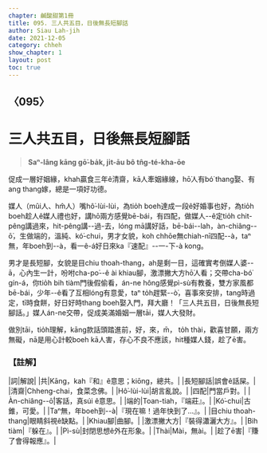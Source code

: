 ```yaml
---
chapter: 鹹酸甜第1冊
title: 095. 三人共五目，日後無長短腳話
author: Siau Lah-jih
date: 2021-12-05
category: chheh
show_chapter: 1
layout: post
toc: true
---
```

  
## 〈095〉
# 三人共五目，日後無長短腳話
>**Saⁿ-lâng kāng gō͘-ba̍k, ji̍t-āu bô tn̂g-té-kha-ōe**
 
促成一層好姻緣，khah贏食三年ê清齋，kā人牽姻緣線，hō͘人有bó͘ thang娶、有ang thang嫁，總是一項好功德。

媒人（mûi人、hm̂人）嘴hô͘-lùi-lùi，為tio̍h boeh達成一段ê好婚事也好，為tio̍h boeh趁人ê媒人禮也好，講hō͘兩方感覺bē-bái，有四配，做媒人--ê定tio̍h chit-pêng講過來，hit-pêng講--過-去，lóng mā講好話，bē-bái--lah，àn-chiâng--ō͘，生做端的，溫純、kó͘-chui，男才女貌，koh chhōe無chiah-nī四配--à，taⁿ無，年boeh到--à，看一ê-á好日來ka『速配』--一-下-à kong。

男才是長短腳，女貌是目chiu thoah-thang，ah是剩一目，這確實考倒媒人婆--ā，心內生一計，吩咐cha-po͘--ê ài khiau腳，激漂撇大方hō͘人看；交帶cha-bó͘ gín-á，你tio̍h bih tiàm門後假偷看，án-ne hông感覺pì-sù有教養，雙方家風都bē-bái，少年--ê看了互相lóng有意愛，taⁿ to̍h趕緊--ò͘，喜事來安排，tang時過定，tī時食餅，好日好時thang boeh娶入門，拜大廳！「三人共五目，日後無長短腳話。」媒人án-ne交帶，促成美滿婚姻一層tāi，媒人大發財。

做別tāi，tio̍h理解，kāng款話頭踏進前，好，來，m̄， to̍h thài，歡喜甘願，兩方無礙，nā是用心計較boeh kā人害，存心不良不應該，hit種媒人錢，趁了ē害。


### 【註解】

|詞|解說|
|共|Kāng，kah『和』ê意思；kiōng，總共。|
|長短腳話|誤會ê話屎。|
|清齋|Chheng-chai，食菜念佛。|
|Hô͘-lùi-lùi|胡言亂說。|
|四配|門當戶對。|
|Àn-chiâng--ō͘|客話，真súi ê意思。|
|端的|Toan-tiah，『端莊』。|
|Kó͘-chui|古錐，可愛。|
|Taⁿ無，年boeh到--à|『現在嘛！過年快到了…』。|
|目chiu thoah-thang|眼睛斜視ê缺點。|
|Khiau腳|曲腳。|
|激漂撇大方|『裝得瀟灑大方』。|
|Bih tiàm|『躲在』。|
|Pì-sù|封閉思想ê外在形象。|
|Thài|Mài，無ài。|
|趁了ē害|『賺了會得報應』。|
